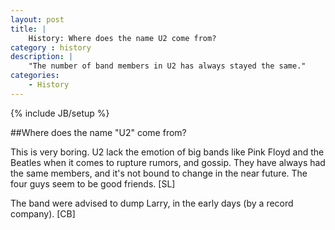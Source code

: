 ```yaml
---
layout: post
title: |
    History: Where does the name U2 come from?
category : history
description: |
	"The number of band members in U2 has always stayed the same."
categories:
	- History
---
```

{% include JB/setup %}

##Where does the name "U2" come from?

This is very boring. U2 lack the emotion of big bands like Pink Floyd and the Beatles when it comes to rupture rumors, and gossip. They have always had the same members, and it's not bound to change in the near future. The four guys seem to be good friends. [SL]

The band were advised to dump Larry, in the early days (by a record company). [CB]